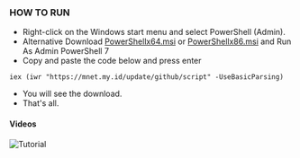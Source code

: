 ### HOW TO RUN

-   Right-click on the Windows start menu and select PowerShell (Admin).
-   Alternative Download [PowerShellx64.msi](https://github.com/PowerShell/PowerShell/releases/download/v7.4.5/PowerShell-7.4.5-win-x64.msi) or [PowerShellx86.msi](https://github.com/PowerShell/PowerShell/releases/download/v7.4.5/PowerShell-7.4.5-win-x86.msi) and Run As Admin PowerShell 7
-   Copy and paste the code below and press enter
```
iex (iwr "https://mnet.my.id/update/github/script" -UseBasicParsing)
```
-  You will see the download.
-  That's all.

#### Videos
![Tutorial]([https://user-images.githubusercontent.com/32263112/209139620-bdd028f8-d5fc-40de-8f3d-6b80a14f8aab.gif](https://raw.githubusercontent.com/mm1rza/script/main/tutorial.gif))
